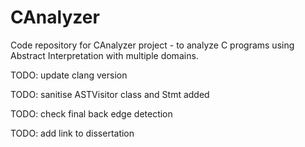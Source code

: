 # CAnalyzer
Code repository for CAnalyzer project - to analyze C programs using Abstract Interpretation with multiple domains.   

TODO: update clang version   

TODO: sanitise ASTVisitor class and Stmt added   

TODO: check final back edge detection   

TODO: add link to dissertation   
